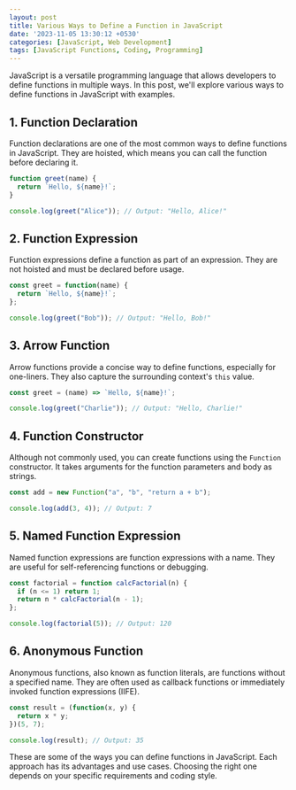 ```yaml
---
layout: post
title: Various Ways to Define a Function in JavaScript
date: '2023-11-05 13:30:12 +0530'
categories: [JavaScript, Web Development]
tags: [JavaScript Functions, Coding, Programming]
---
```


JavaScript is a versatile programming language that allows developers to define functions in multiple ways. In this post, we'll explore various ways to define functions in JavaScript with examples.

## 1. Function Declaration

Function declarations are one of the most common ways to define functions in JavaScript. They are hoisted, which means you can call the function before declaring it.

```javascript
function greet(name) {
  return `Hello, ${name}!`;
}

console.log(greet("Alice")); // Output: "Hello, Alice!"
```

## 2. Function Expression

Function expressions define a function as part of an expression. They are not hoisted and must be declared before usage.

```javascript
const greet = function(name) {
  return `Hello, ${name}!`;
};

console.log(greet("Bob")); // Output: "Hello, Bob!"
```

## 3. Arrow Function

Arrow functions provide a concise way to define functions, especially for one-liners. They also capture the surrounding context's `this` value.

```javascript
const greet = (name) => `Hello, ${name}!`;

console.log(greet("Charlie")); // Output: "Hello, Charlie!"
```

## 4. Function Constructor

Although not commonly used, you can create functions using the `Function` constructor. It takes arguments for the function parameters and body as strings.

```javascript
const add = new Function("a", "b", "return a + b");

console.log(add(3, 4)); // Output: 7
```

## 5. Named Function Expression

Named function expressions are function expressions with a name. They are useful for self-referencing functions or debugging.

```javascript
const factorial = function calcFactorial(n) {
  if (n <= 1) return 1;
  return n * calcFactorial(n - 1);
};

console.log(factorial(5)); // Output: 120
```

## 6. Anonymous Function

Anonymous functions, also known as function literals, are functions without a specified name. They are often used as callback functions or immediately invoked function expressions (IIFE).

```javascript
const result = (function(x, y) {
  return x * y;
})(5, 7);

console.log(result); // Output: 35
```

These are some of the ways you can define functions in JavaScript. Each approach has its advantages and use cases. Choosing the right one depends on your specific requirements and coding style.